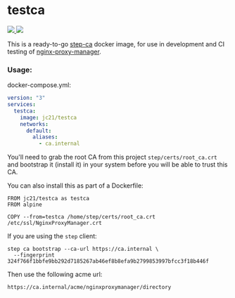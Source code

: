 # testca

<p>
  <a href="https://hub.docker.com/repository/docker/jc21/testca">
    <img src="https://img.shields.io/docker/stars/jc21/testca.svg?style=for-the-badge">
  </a>
  <a href="https://hub.docker.com/repository/docker/jc21/testca">
    <img src="https://img.shields.io/docker/pulls/jc21/testca.svg?style=for-the-badge">
  </a>
</p>

This is a ready-to-go [step-ca](https://hub.docker.com/r/smallstep/step-ca) docker image,
for use in development and CI testing of [nginx-proxy-manager](jc21/nginx-proxy-manager).

### Usage:

docker-compose.yml:
```yml
version: "3"
services:
  testca:
    image: jc21/testca
    networks:
      default:
        aliases:
          - ca.internal
```

You'll need to grab the root CA from this project `step/certs/root_ca.crt` and bootstrap it (install it)
in your system before you will be able to trust this CA.

You can also install this as part of a Dockerfile:

```
FROM jc21/testca as testca
FROM alpine

COPY --from=testca /home/step/certs/root_ca.crt /etc/ssl/NginxProxyManager.crt
```

If you are using the `step` client:

```
step ca bootstrap --ca-url https://ca.internal \
  --fingerprint 324f766f1bbfe9bb292d7185267ab46ef8b8efa9b2799853997bfcc3f18b446f
```

Then use the following acme url:

```
https://ca.internal/acme/nginxproxymanager/directory
```
